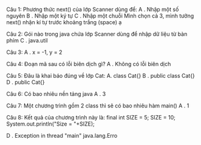 Câu 1: Phương thức next() của lớp Scanner dùng để:
A . Nhập một số nguyên
B . Nhập một ký tự
C . Nhập một chuỗi
Mình chọn cả 3, mình tưởng next() nhận kí tự trước khoảng trắng (space) ạ


Câu 2: Gói nào trong java chứa lớp Scanner dùng để nhập dữ liệu từ bàn phím
C . java.util

Câu 3: 
A . x = -1, y = 2

Câu 4: Đoạn mã sau có lỗi biên dịch gì?
A . Không có lỗi biên dịch



Câu 5: Đâu là khai báo đúng về lớp Cat:
A. class Cat{}
B . public class Cat{}
D . public Cat{}

Câu 6: Có bao nhiêu nền tảng java
A . 3

Câu 7: Một chương trình gồm 2 class thì sẽ có bao nhiêu hàm main()
A . 1

Câu 8: Kết quả của chương trình này là:
final int SIZE = 5;
SIZE = 10;
System.out.println("Size = "+SIZE);

D . Exception in thread "main" java.lang.Erro
